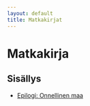 ```yaml
---
layout: default
title: Matkakirjat
---
```


# Matkakirja

## Sisällys

<ul>
    <li><a href='/kotisivu/matkakirjoja/matkakirja/epilogi'>Epilogi: Onnellinen maa</a></li>
</ul>